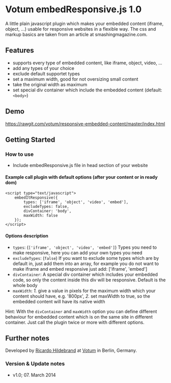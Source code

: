 # Votum embedResponsive.js 1.0

A little plain javascript plugin which makes your embedded content (iframe, object, ...) usable for responsive websites in a flexible way. The css and markup basics are taken from an article at smashingmagazine.com.

## Features

- supports every type of embedded content, like iframe, object, video, ...
- add any types of your choice
- exclude default supportet types
- set a maximum width, good for not oversizing small content
- take the original width as maximum
- set special div container which include the embedded content (default: `<body>`)

## Demo

https://rawgit.com/votum/responsive-embedded-content/master/index.html

## Getting Started

### How to use
- Include embedResponsive.js file in head section of your website

#### Example call plugin with default options (after your content or in ready dom)

    <script type="text/javascript">
        embedItResponsive({
            types: ['iframe', 'object', 'video', 'embed'],
            excludeTypes: false,
            divContainer: 'body',
            maxWidth: false
        });
    </script>

#### Options description

- `types`: (`['iframe', 'object', 'video', 'embed']`) Types you need to make responsive, here you can add your own types you need
- `excludeTypes`: (`false`) If you want to exclude some types which are by default in, just add them into an array, for example you do not want to make iframe and embed responsive just add: ['iframe', 'embed']
- `divContainer`: A special div container which includes your embedded code, so only the content inside this div will be responsive. Default is the whole body
- `maxWidth`: *1.* give a value in pixels for the maximum width which your content should have, e.g. '800px', *2.* set maxWidth to true, so the embedded content will have its native width

Hint: With the `divContainer` and `maxWidth` option you can define different behaviour for embedded content which is on the same site in different container. Just call the plugin twice or more with different options.

## Further notes

Developed by [Ricardo Hildebrand](mailto:ricardo.hildebrand@votum.de) at [Votum](http://www.votum.de/) in Berlin, Germany.

### Version & Update notes

- v1.0; 07. March 2014
